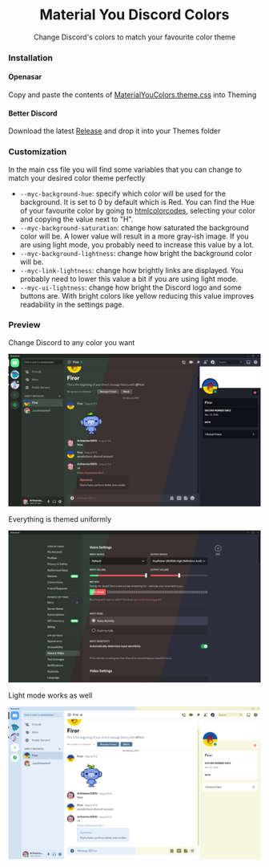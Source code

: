 <div align=center>
<h1>Material You Discord Colors</h1>
<p>Change Discord's colors to match your favourite color theme</p>
</div>

### Installation

#### Openasar

Copy and paste the contents of [MaterialYouColors.theme.css](https://github.com/JustAlittleWolf/Material-You-Discord-Theme/blob/main/MaterialYouColors.theme.css) into Theming

#### Better Discord

Download the latest [Release](https://github.com/JustAlittleWolf/Material-You-Discord-Theme/releases/download/1.0.0/MaterialYouColors.theme.css) and drop it into your Themes folder

### Customization

In the main css file you will find some variables that you can change to match your desired color theme perfectly

* `--myc-background-hue`: specify which color will be used for the background. It is set to 0 by default which is Red. You can find the Hue of your favourite color by going to [htmlcolorcodes](https://htmlcolorcodes.com/color-picker/), selecting your color and copying the value next to "H".
* `--myc-background-saturation`: change how saturated the background color will be. A lower value will result in a more gray-ish image. If you are using light mode, you probably need to increase this value by a lot.
* `--myc-background-lightness`: change how bright the background color will be.
* `--myc-link-lightness`: change how brightly links are displayed. You probably need to lower this value a bit if you are using light mode.
* `--myc-ui-lightness`: change how bright the Discord logo and some buttons are. With bright colors like yellow reducing this value improves readability in the settings page.

### Preview

Change Discord to any color you want

![Dark Mode](images/DarkMode.png)

Everything is themed uniformly

![Settings](images/Settings.png)

Light mode works as well

![Light Mode](images/LightMode.png)